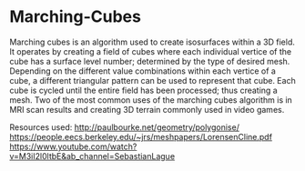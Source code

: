 # Marching-Cubes

Marching cubes is an algorithm used to create isosurfaces within a 3D field. It operates by creating a field of cubes where each individual vertice of the cube has a surface level number; determined by the type of desired mesh. Depending on the different value combinations within each vertice of a cube, a different triangular pattern can be used to represent that cube. Each cube is cycled until the entire field has been processed; thus creating a mesh. Two of the most common uses of the marching cubes algorithm is in MRI scan results and creating 3D terrain commonly used in video games.

Resources used:
http://paulbourke.net/geometry/polygonise/
https://people.eecs.berkeley.edu/~jrs/meshpapers/LorensenCline.pdf
https://www.youtube.com/watch?v=M3iI2l0ltbE&ab_channel=SebastianLague
